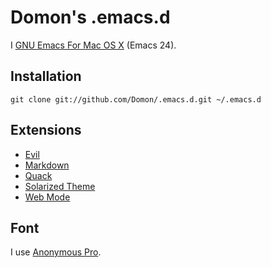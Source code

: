# Domon's .emacs.d

I [GNU Emacs For Mac OS X](http://emacsformacosx.com/) (Emacs 24).

## Installation

    git clone git://github.com/Domon/.emacs.d.git ~/.emacs.d

## Extensions

* [Evil](https://gitorious.org/evil/pages/Home)
* [Markdown](http://jblevins.org/projects/markdown-mode/)
* [Quack](http://www.neilvandyke.org/quack/)
* [Solarized Theme](https://github.com/bbatsov/solarized-emacs)
* [Web Mode](http://web-mode.org/)

## Font

I use [Anonymous Pro](http://www.ms-studio.com/FontSales/anonymouspro.html).

